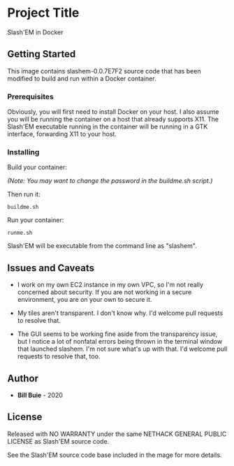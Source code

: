 # Project Title

Slash'EM in Docker

## Getting Started

This image contains slashem-0.0.7E7F2 source code that has been modified to build and run within a Docker container.

### Prerequisites

Obviously, you will first need to install Docker on your host.
I also assume you will be running the container on a host that already supports X11.
The Slash'EM executable running in the container will be running in a GTK interface, forwarding X11 to your host.

### Installing

Build your container:

*(Note: You may want to change the password in the buildme.sh script.)*

Then run it:

```
buildme.sh
```

Run your container:
```
runme.sh
```

Slash'EM will be executable from the command line as "slashem".

## Issues and Caveats

- I work on my own EC2 instance in my own VPC, so I'm not really concerned about security.
If you are not working in a secure environment, you are on your own to secure it.

- My tiles aren't transparent. I don't know why. I'd welcome pull requests to resolve that.

- The GUI seems to be working fine aside from the transparency issue,
but I notice a lot of nonfatal errors being thrown
in the terminal window that launched slashem.
I'm not sure what's up with that.
I'd welcome pull requests to resolve that, too.

## Author

* **Bill Buie** -  2020



## License

Released with NO WARRANTY under the same NETHACK GENERAL PUBLIC LICENSE as Slash'EM source code.

See the Slash'EM source code base included in the mage for more details.
